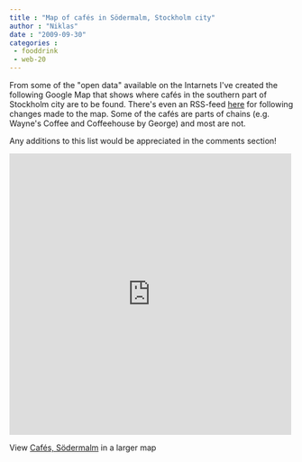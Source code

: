 ```yaml
---
title : "Map of cafés in Södermalm, Stockholm city"
author : "Niklas"
date : "2009-09-30"
categories : 
 - fooddrink
 - web-20
---
```


From some of the "open data" available on the Intarnets I've created the following Google Map that shows where cafés in the southern part of Stockholm city are to be found. There's even an RSS-feed [here](http://maps.google.com/maps/ms?hl=en&ie=UTF8&msa=0&output=georss&msid=111332954436927961808.000474c579a139e12fd4b) for following changes made to the map. Some of the cafés are parts of chains (e.g. Wayne's Coffee and Coffeehouse by George) and most are not.

Any additions to this list would be appreciated in the comments section!

<iframe width="500" height="500" frameborder="0" scrolling="no" marginheight="0" marginwidth="0" src="http://maps.google.com/maps/ms?hl=en&amp;ie=UTF8&amp;msa=0&amp;msid=111332954436927961808.000474c579a139e12fd4b&amp;ll=59.317251,18.064098&amp;spn=0.01095,0.021458&amp;z=15&amp;output=embed"></iframe>

  
View [Cafés, Södermalm](http://maps.google.com/maps/ms?hl=en&ie=UTF8&msa=0&msid=111332954436927961808.000474c579a139e12fd4b&ll=59.317251,18.064098&spn=0.01095,0.021458&z=15&source=embed) in a larger map
